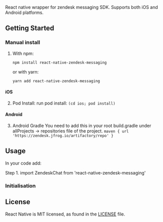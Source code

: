 React native wrapper for zendesk messaging SDK. Supports both iOS and Android platforms.

## Getting Started

### Manual install

1. With npm:

    `npm install react-native-zendesk-messaging`

    or with yarn:

    `yarn add react-native-zendesk-messaging`

#### iOS

2. Pod Install:
   run pod install: `(cd ios; pod install)`

#### Android

3. Android Gradle
   You need to add this in your root build.gradle under allProjects -> repositories file of the project.
   `maven { url 'https://zendesk.jfrog.io/artifactory/repo' }`

## Usage

In your code add:

Step 1. import ZendeskChat from 'react-native-zendesk-messaging'

### Initialisation

## License

React Native is MIT licensed, as found in the [LICENSE](https://github.com/Saranshmalik/react-native-zendesk/LICENSE) file.
